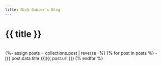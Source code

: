 ```yaml
---
title: Nick Gabler's Blog
---
```

<html lang="en">

<head>
  <meta charset="utf-8">
  <meta name="viewport" content="width=device-width, initial-scale=1">
  <meta name="description" content="Nick Gabler, Nicholas Gabler, Links, Resume, Instagram, Twitter, Email, Github, Systems Engineer, Systems Administrator, Linux Administrator, How to hire a systems engineer, How to hire a systems administrator, Website designer, AWS cloud practitioner, AWS certified cloud practitioner, Las Vegas, Vegas, Remote">
  <link rel="icon" type="image/x-icon" href="/images/favicon.ico">
  <link rel="preload" href="/fonts/jetbrains-mono.woff2" crossorigin="anonymous" as="font" type="font/woff2">
  <link rel="stylesheet" href="/css/main.css">
  <title>{{ title }}</title>
</head>

<body>
<h1>{{ title }}</h1><br>
{%- assign posts = collections.post | reverse -%}
{% for post in posts %}
- [{{ post.data.title }}]({{ post.url }})
{% endfor %}
</body>

</html>
